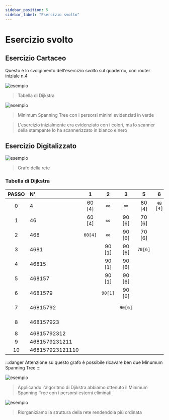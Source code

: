 ```yaml
---
sidebar_position: 5
sidebar_label: "Esercizio svolto"
---
```


# Esercizio svolto

## Esercizio Cartaceo
Questo è lo svolgimento dell'esercizio svolto sul quaderno, con router iniziale n.4


![esempio](/img/hpscan001.png)
> Tabella di Dijkstra



![esempio](/img/hpscan002.png)
> Minimum Spanning Tree con i persorsi minimi evidenziati in verde

> L'esercizio inizialmente era evidenziato con i colori, ma lo scanner della stampante lo ha scannerizzato in bianco e nero

## Esercizio Digitalizzato

![esempio](/img/cisco_blank.png)
> Grafo della rete

### Tabella di Dijkstra
|   PASSO|   N'             |   1       |   2       |   3       |   5       |   6       |   7       |   8       |   9       |   10      |   11      |   12      |
|:-:|:-|:-:|:-:|:-:|:-:|:-:|:-:|:-:|:-:|:-:|:-:|:-:|
|   0   |   4               |   60 [4]  |   ∞       |   ∞       |   80 [4]  |   `40 [4]`|   ∞       |   ∞       |   ∞       |   ∞       |   ∞       |   ∞       |
|   1   |   46              |   60 [4]  |   ∞       |   90 [6]  |   70 [6]  |           |   ∞       |   `60[6]` |   90 [6]  |   ∞       |   ∞       |   ∞       |
|   2   |   468             |   `60[4]` |   ∞       |   90 [6]  |   70 [6]  |           |   80 [8]  |           |   80 [8]  |   ∞       |   130 [8] |   ∞       |
|   3   |   4681            |           |   90 [1]  |   90 [6]  |   `70[6]` |           |   80 [8]  |           |   80 [8]  |   ∞       |   130 [8] |   90 [8]  |
|   4   |   46815           |           |   90 [1]  |   90 [6]  |           |           |   `80[8]` |           |   80 [8]  |   160[5]  |   130 [8] |   90 [8]  |
|   5   |   468157          |           |   90 [1]  |   90 [6]  |           |           |           |           |   `80[8]` |   160[7]  |   130 [8] |   90 [8]  |
|   6   |   4681579         |           |   `90[1]` |   90 [6]  |           |           |           |           |           |   160[7]  |   120 [9] |   90 [8]  |
|   7   |   46815792        |           |           |   `90[6]` |           |           |           |           |           |   160[7]  |   120 [9] |   90 [8]  |
|   8   |   468157923       |           |           |           |           |           |           |           |           |   160[7]  |   120 [9] |   `90[8]` |
|   8   |   46815792312     |           |           |           |           |           |           |           |           |   160[7]  |  `120[9]` |           |
|   9   |   4681579231211   |           |           |           |           |           |           |           |           |   `160[7]`|           |           |
|   10  |   468157923121110 |           |           |           |           |           |           |           |           |           |           |           |

:::danger Attenzione
su questo grafo è possibile ricavare ben due Minumum Spanning Tree
:::

![esempio](/img/cisco_msb.png)
> Applicando l'algoritmo di Djikstra abbiamo ottenuto il Minimum Spanning Tree con i persorsi esterni eliminati

![esempio](/img/riorganizza.png)
> Riorganiziamo la struttura della rete rendendola più ordinata


